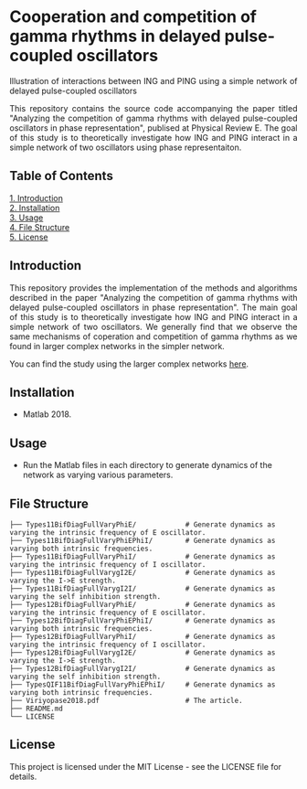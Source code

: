 # Cooperation and competition of gamma rhythms in delayed pulse-coupled oscillators

<p align="justify">Illustration of interactions between ING and PING using a simple network of delayed pulse-coupled oscillators</p>

<p align="justify">This repository contains the source code accompanying the paper titled "Analyzing the competition of gamma rhythms with delayed pulse-coupled oscillators in phase representation", publised at Physical Review E. 
The goal of this study is to theoretically investigate how ING and PING interact in a simple network of two oscillators using phase representaiton.</p>

## Table of Contents  
[1. Introduction](#Introduction)  
[2. Installation](#Installation)  
[3. Usage](#Usage)  
[4. File Structure](#FileStructure)  
[5. License](#License)  
          
## Introduction<a name="Introduction"/>
<p align="justify">This repository provides the implementation of the methods and algorithms described in the paper "Analyzing the competition of gamma rhythms with delayed pulse-coupled oscillators in phase representation". 
The main goal of this study is to theoretically investigate how ING and PING interact in a simple network of two oscillators. We generally find that we observe the same mechanisms of coperation and competition of gamma rhythms
as we found in larger complex networks in the simpler network.</p>

You can find the study using the larger complex networks [here](https://github.com/vatthaphon/Article_Viriyopase2016).

## Installation<a name="Installation"/>
- Matlab 2018.

## Usage<a name="Usage"/>
- Run the Matlab files in each directory to generate dynamics of the network as varying various parameters.

## File Structure<a name="FileStructure"/>
```plaintext
├── Types11BifDiagFullVaryPhiE/            # Generate dynamics as varying the intrinsic frequency of E oscillator.
├── Types11BifDiagFullVaryPhiEPhiI/        # Generate dynamics as varying both intrinsic frequencies.  
├── Types11BifDiagFullVaryPhiI/            # Generate dynamics as varying the intrinsic frequency of I oscillator.
├── Types11BifDiagFullVarygI2E/            # Generate dynamics as varying the I->E strength.
├── Types11BifDiagFullVarygI2I/            # Generate dynamics as varying the self inhibition strength.
├── Types12BifDiagFullVaryPhiE/            # Generate dynamics as varying the intrinsic frequency of E oscillator.
├── Types12BifDiagFullVaryPhiEPhiI/        # Generate dynamics as varying both intrinsic frequencies.  
├── Types12BifDiagFullVaryPhiI/            # Generate dynamics as varying the intrinsic frequency of I oscillator.
├── Types12BifDiagFullVarygI2E/            # Generate dynamics as varying the I->E strength.
├── Types12BifDiagFullVarygI2I/            # Generate dynamics as varying the self inhibition strength.
├── TypesQIF11BifDiagFullVaryPhiEPhiI/     # Generate dynamics as varying both intrinsic frequencies.  
├── Viriyopase2018.pdf                     # The article.   
├── README.md  
└── LICENSE
```
## License<a name="License"/>
This project is licensed under the MIT License - see the LICENSE file for details.

